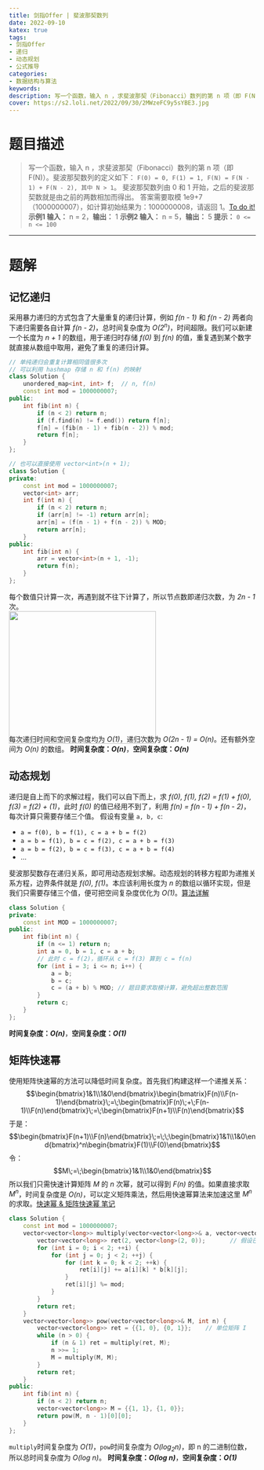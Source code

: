 ```yaml
---
title: 剑指Offer | 斐波那契数列
date: 2022-09-10
katex: true
tags:
- 剑指Offer
- 递归
- 动态规划
- 公式推导
categories:
- 数据结构与算法
keywords:
description: 写一个函数，输入 n ，求斐波那契（Fibonacci）数列的第 n 项（即 F(N)）。
cover: https://s2.loli.net/2022/09/30/2MWzeFC9y5sYBE3.jpg
---
```

# 题目描述
> 写一个函数，输入 n ，求斐波那契（Fibonacci）数列的第 n 项（即 F(N)）。斐波那契数列的定义如下：
> `F(0) = 0, F(1) = 1, F(N) = F(N - 1) + F(N - 2), 其中 N > 1`。
> 斐波那契数列由 0 和 1 开始，之后的斐波那契数就是由之前的两数相加而得出。
> 答案需要取模 1e9+7（1000000007），如计算初始结果为：1000000008，请返回 1。[To do it!](https://leetcode.cn/problems/fei-bo-na-qi-shu-lie-lcof/)
> **示例1 输入：** n = 2，**输出：** 1
> **示例2 输入：** n = 5，**输出：** 5
> **提示：** `0 <= n <= 100`

---

# 题解
## 记忆递归
采用暴力递归的方式包含了大量重复的递归计算，例如 *f(n - 1)* 和 *f(n - 2)* 两者向下递归需要各自计算 *f(n - 2)*，总时间复杂度为 *O($2^n$)*，时间超限。我们可以新建一个长度为 *n + 1* 的数组，用于递归时存储 *f(0)* 到 *f(n)* 的值，重复遇到某个数字就直接从数组中取用，避免了重复的递归计算。
```C++
// 单纯递归会重复计算相同值很多次
// 可以利用 hashmap 存储 n 和 f(n) 的映射
class Solution {
    unordered_map<int, int> f;  // n, f(n)
    const int mod = 1000000007;
public:
    int fib(int n) {
        if (n < 2) return n;
        if (f.find(n) != f.end()) return f[n];
        f[n] = (fib(n - 1) + fib(n - 2)) % mod;
        return f[n];
    }
};

// 也可以直接使用 vector<int>(n + 1);
class Solution {
private:
    const int mod = 1000000007;
    vector<int> arr;
    int f(int n) {
        if (n < 2) return n;
        if (arr[n] != -1) return arr[n];
        arr[n] = (f(n - 1) + f(n - 2)) % MOD;
        return arr[n];
    }
public:
    int fib(int n) {
        arr = vector<int>(n + 1, -1);
        return f(n);
    }
};
```
每个数值只计算一次，再遇到就不往下计算了，所以节点数即递归次数，为 *2n - 1* 次。
<img src='https://s2.loli.net/2022/09/30/8Xy3OsICDKziBdQ.png' style='margin-right: 400px; margin-bottom: -20px; width: 300px; height: 270px'/>
每次递归时间和空间复杂度均为 *O(1)*，递归次数为 *O(2n - 1) = O(n)*。还有额外空间为 *O(n)* 的数组。
**时间复杂度：_O(n)_**，**空间复杂度：_O(n)_**

## 动态规划
递归是自上而下的求解过程，我们可以自下而上，求 *f(0), f(1), f(2) = f(1) + f(0), f(3) = f(2) + (1)*，此时 *f(0)* 的值已经用不到了，利用 *f(n) = f(n - 1) + f(n - 2)*，每次计算只需要存储三个值。
假设有变量 `a, b, c`: 
- `a = f(0), b = f(1), c = a + b = f(2)`
- `a = b = f(1), b = c = f(2), c = a + b = f(3)`
- `a = b = f(2), b = c = f(3), c = a + b = f(4)`
- ...  

斐波那契数存在递归关系，即可用动态规划求解。动态规划的转移方程即为递推关系方程，边界条件就是 *f(0), f(1)*。本应该利用长度为 *n* 的数组以循环实现，但是我们只需要存储三个值，便可把空间复杂度优化为 *O(1)*。[算法详解](https://leetcode.cn/problems/fei-bo-na-qi-shu-lie-lcof/solution/fei-bo-na-qi-shu-lie-by-leetcode-solutio-hbss/)
```C++
class Solution {
private:
    const int MOD = 1000000007;
public:
    int fib(int n) {
        if (n <= 1) return n;
        int a = 0, b = 1, c = a + b;
        // 此时 c = f(2)，循环从 c = f(3) 算到 c = f(n)
        for (int i = 3; i <= n; i++) {
            a = b;
            b = c;
            c = (a + b) % MOD; // 题目要求取模计算，避免超出整数范围
        }
        return c;
    }
};
```
**时间复杂度：_O(n)_**，**空间复杂度：_O(1)_**

## 矩阵快速幂
使用矩阵快速幂的方法可以降低时间复杂度。首先我们构建这样一个递推关系：
$$\begin{bmatrix}1&1\\1&0\end{bmatrix}\begin{bmatrix}F(n)\\F(n-1)\end{bmatrix}\;=\;\begin{bmatrix}F(n)\;+\;F(n-1)\\F(n)\end{bmatrix}\;=\;\begin{bmatrix}F(n+1)\\F(n)\end{bmatrix}$$
于是：
$$\begin{bmatrix}F(n+1)\\F(n)\end{bmatrix}\;=\;\;\begin{bmatrix}1&1\\1&0\end{bmatrix}^n\begin{bmatrix}F(1)\\F(0)\end{bmatrix}$$
令：
$$M\;=\;\begin{bmatrix}1&1\\1&0\end{bmatrix}$$
所以我们只需快速计算矩阵 *M* 的 *n* 次幂，就可以得到 *F(n)* 的值。如果直接求取 $M^n$，时间复杂度是 *O(n)*，可以定义矩阵乘法，然后用快速幂算法来加速这里 $M^n$ 的求取。[快速幂 & 矩阵快速幂 笔记](https://leetcode.cn/problems/fei-bo-na-qi-shu-lie-lcof/solution/kuai-su-mi-ju-zhen-kuai-su-mi-bi-ji-by-e-fvt9/)
```C++
class Solution {
    const int mod = 1000000007;
    vector<vector<long>> multiply(vector<vector<long>>& a, vector<vector<long>>& b) {
        vector<vector<long>> ret(2, vector<long>(2, 0));       // 假设已知均为 2*2 矩阵
        for (int i = 0; i < 2; ++i) {
            for (int j = 0; j < 2; ++j) {
                for (int k = 0; k < 2; ++k) {
                    ret[i][j] += a[i][k] * b[k][j];
                }
                ret[i][j] %= mod;
            }
        }
        return ret;
    }
    vector<vector<long>> pow(vector<vector<long>>& M, int n) {
        vector<vector<long>> ret = {{1, 0}, {0, 1}};    // 单位矩阵 I
        while (n > 0) {
            if (n & 1) ret = multiply(ret, M);
            n >>= 1;
            M = multiply(M, M);
        }
        return ret;
    }
public:
    int fib(int n) {
        if (n < 2) return n;
        vector<vector<long>> M = {{1, 1}, {1, 0}};
        return pow(M, n - 1)[0][0];
    }
};
```
`multiply`时间复杂度为 *O(1)*，`pow`时间复杂度为 *O($\log_2n$)*，即 n 的二进制位数，所以总时间复杂度为 *O(log n)*。
**时间复杂度：_O(log n)_**，**空间复杂度：_O(1)_**